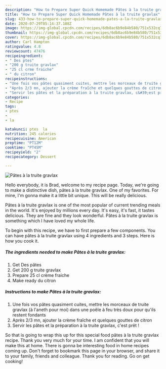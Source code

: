 ```yaml
---
description: "How to Prepare Super Quick Homemade Pâtes à la truite gravlax"
title: "How to Prepare Super Quick Homemade Pâtes à la truite gravlax"
slug: 433-how-to-prepare-super-quick-homemade-pates-a-la-truite-gravlax
date: 2020-07-29T05:14:37.108Z
image: https://img-global.cpcdn.com/recipes/6db8ac6b9e84b580/751x532cq70/pates-a-la-truite-gravlax-photo-principale-de-la-recette.jpg
thumbnail: https://img-global.cpcdn.com/recipes/6db8ac6b9e84b580/751x532cq70/pates-a-la-truite-gravlax-photo-principale-de-la-recette.jpg
cover: https://img-global.cpcdn.com/recipes/6db8ac6b9e84b580/751x532cq70/pates-a-la-truite-gravlax-photo-principale-de-la-recette.jpg
author: Carl Hampton
ratingvalue: 4.8
reviewcount: 47476
recipeingredient:
- " Des ptes"
- "200 g truite gravlax"
- "25 cl crme fraiche"
- " du citron"
recipeinstructions:
- "Une fois vos pâtes quasiment cuites, mettre les morceaux de truite gravlax (à l&#39;aneth pour moi) dans une poêle à feu très doux pour qu&#39;ils restent fondants"
- "Après 2/3 mn, ajouter la crème fraîche et quelques gouttes de citron"
- "Servir les pâtes et la préparation à la truite gravlax, c&#39;est prêt !"
categories:
- Recipe
tags:
- ptes
- 
- la

katakunci: ptes  la 
nutrition: 245 calories
recipecuisine: American
preptime: "PT12M"
cooktime: "PT45M"
recipeyield: "2"
recipecategory: Dessert

---
```



![Pâtes à la truite gravlax](https://img-global.cpcdn.com/recipes/6db8ac6b9e84b580/751x532cq70/pates-a-la-truite-gravlax-photo-principale-de-la-recette.jpg)

Hello everybody, it is Brad, welcome to my recipe page. Today, we're going to make a distinctive dish, pâtes à la truite gravlax. One of my favorites. For mine, I'm gonna make it a little bit unique. This will be really delicious.

Pâtes à la truite gravlax is one of the most popular of current trending meals in the world. It's enjoyed by millions every day. It's easy, it's fast, it tastes delicious. They are fine and they look wonderful. Pâtes à la truite gravlax is something which I have loved my whole life.




To begin with this recipe, we have to first prepare a few components. You can have pâtes à la truite gravlax using 4 ingredients and 3 steps. Here is how you cook it.

<!--inarticleads1-->

##### The ingredients needed to make Pâtes à la truite gravlax:

1. Get  Des pâtes
1. Get 200 g truite gravlax
1. Prepare 25 cl crème fraiche
1. Make ready  du citron




<!--inarticleads2-->

##### Instructions to make Pâtes à la truite gravlax:

1. Une fois vos pâtes quasiment cuites, mettre les morceaux de truite gravlax (à l&#39;aneth pour moi) dans une poêle à feu très doux pour qu&#39;ils restent fondants
1. Après 2/3 mn, ajouter la crème fraîche et quelques gouttes de citron
1. Servir les pâtes et la préparation à la truite gravlax, c&#39;est prêt !




So that is going to wrap this up for this special food pâtes à la truite gravlax recipe. Thank you very much for your time. I am confident that you will make this at home. There is gonna be interesting food in home recipes coming up. Don't forget to bookmark this page in your browser, and share it to your family, friends and colleague. Thank you for reading. Go on get cooking!
